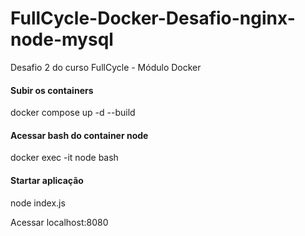 # FullCycle-Docker-Desafio-nginx-node-mysql
Desafio 2 do curso FullCycle - Módulo Docker

#### Subir os containers
docker compose up -d --build

#### Acessar bash do container node
docker exec -it node bash

#### Startar aplicação
node index.js

Acessar localhost:8080
